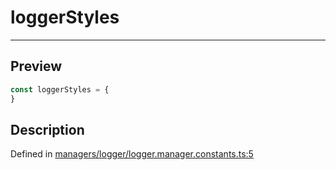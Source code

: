 
      
# loggerStyles

<div class="api-docs__separator" data-reactroot="">

---

</div><div class="api-docs__section">

## Preview

</div><div class="api-docs__preview var">

```ts
const loggerStyles = {
}
```

</div><div class="api-docs__section">

## Description

</div><div class="api-docs__description"><span class="api-docs__do-not-parse">



</span></div><div class="api-docs__definition">

Defined in [managers/logger/logger.manager.constants.ts:5](https://github.com/BetterTyped/hyper-fetch/blob/1a97772c/packages/core/src/managers/logger/logger.manager.constants.ts#L5)

</div>